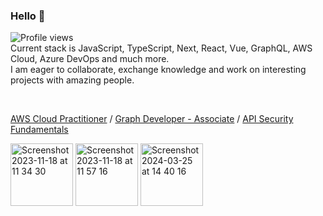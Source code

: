 ### Hello 👋

![Profile views](https://komarev.com/ghpvc/?username=martiniucanastasia&color=green)
<br/>
Current stack is JavaScript, TypeScript, Next, React, Vue, GraphQL, AWS Cloud, Azure DevOps and much more.
<br/>
I am eager to collaborate, exchange knowledge and work on interesting projects with amazing people.

<br/>

[AWS Cloud Practitioner](https://www.credly.com/badges/51ca1197-2374-4379-aee5-ea9356176354) / [Graph Developer - Associate](https://www.apollographql.com/tutorials/certifications/3b9c0770-1887-4432-b687-42ce60ec066e) / [API Security Fundamentals](https://www.credly.com/badges/60189fce-3d28-4e5e-8bca-a0ea816f6a8e/public_url) 
<br>

<img width="100" alt="Screenshot 2023-11-18 at 11 34 30" src="https://github.com/martiniucanastasia/martiniucanastasia/assets/86486215/7a1525c7-db22-4b9c-a021-e3bc92d1f2fc">
<img width="100" alt="Screenshot 2023-11-18 at 11 57 16" src="https://github.com/martiniucanastasia/martiniucanastasia/assets/86486215/3f388bcf-59e4-4a65-ba17-a737b8cec059">
<img width="100" alt="Screenshot 2024-03-25 at 14 40 16" src="https://github.com/martiniucanastasia/martiniucanastasia/assets/86486215/5f61ab36-38a8-43ac-b2dd-07f7575e4666">
